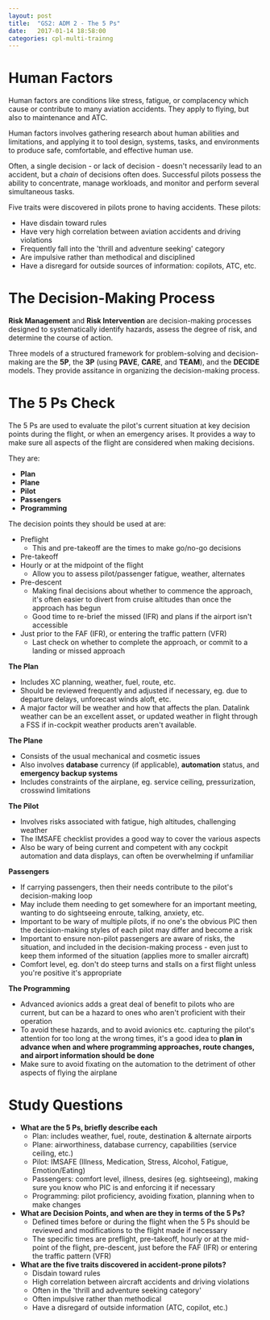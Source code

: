 ```yaml
---
layout: post
title:  "GS2: ADM 2 - The 5 Ps"
date:   2017-01-14 18:58:00
categories: cpl-multi-trainng
---
```


# Human Factors

Human factors are conditions like stress, fatigue, or complacency which cause
or contribute to many aviation accidents. They apply to flying, but also to
maintenance and ATC.

Human factors involves gathering research about human abilities and limitations,
and applying it to tool design, systems, tasks, and environments to produce
safe, comfortable, and effective human use.

Often, a single decision - or lack of decision - doesn't necessarily lead to
an accident, but a *chain* of decisions often does. Successful pilots possess
the ability to concentrate, manage workloads, and monitor and perform several
simultaneous tasks.

Five traits were discovered in pilots prone to having accidents. These pilots:

 * Have disdain toward rules
 * Have very high correlation between aviation accidents and driving violations
 * Frequently fall into the 'thrill and adventure seeking' category
 * Are impulsive rather than methodical and disciplined
 * Have a disregard for outside sources of information: copilots, ATC, etc.

# The Decision-Making Process

**Risk Management** and **Risk Intervention** are decision-making processes
designed to systematically identify hazards, assess the degree of risk, and
determine the course of action.

Three models of a structured framework for problem-solving and decision-making
are the **5P**, the **3P** (using **PAVE**, **CARE**, and **TEAM**), and the
**DECIDE** models. They provide assitance in organizing the decision-making
process.

# The 5 Ps Check

The 5 Ps are used to evaluate the pilot's current situation at key decision
points during the flight, or when an emergency arises. It provides a way to
make sure all aspects of the flight are considered when making decisions.

They are:

 * **Plan**
 * **Plane**
 * **Pilot**
 * **Passengers**
 * **Programming**

The decision points they should be used at are:

 * Preflight
    * This and pre-takeoff are the times to make go/no-go decisions
 * Pre-takeoff
 * Hourly or at the midpoint of the flight
    * Allow you to assess pilot/passenger fatigue, weather, alternates
 * Pre-descent
    * Making final decisions about whether to commence the approach, it's
      often easier to divert from cruise altitudes than once the approach
      has begun
    * Good time to re-brief the missed (IFR) and plans if the airport isn't
      accessible
 * Just prior to the FAF (IFR), or entering the traffic pattern (VFR)
    * Last check on whether to complete the approach, or commit to a landing
      or missed approach

**The Plan**

 * Includes XC planning, weather, fuel, route, etc.
 * Should be reviewed frequently and adjusted if necessary, eg. due to
   departure delays, unforecast winds aloft, etc.
 * A major factor will be weather and how that affects the plan. Datalink
   weather can be an excellent asset, or updated weather in flight through
   a FSS if in-cockpit weather products aren't available.

**The Plane**

 * Consists of the usual mechanical and cosmetic issues
 * Also involves **database** currency (if applicable), **automation**
   status, and **emergency backup systems**
 * Includes constraints of the airplane, eg. service ceiling, pressurization,
   crosswind limitations

**The Pilot**

 * Involves risks associated with fatigue, high altitudes, challenging weather
 * The IMSAFE checklist provides a good way to cover the various aspects
 * Also be wary of being current and competent with any cockpit automation
   and data displays, can often be overwhelming if unfamiliar

**Passengers**

 * If carrying passengers, then their needs contribute to the pilot's
   decision-making loop
 * May include them needing to get somewhere for an important meeting, wanting
   to do sightseeing enroute, talking, anxiety, etc.
 * Important to be wary of multiple pilots, if no one's the obvious PIC then the
   decision-making styles of each pilot may differ and become a risk
 * Important to ensure non-pilot passengers are aware of risks, the situation,
   and included in the decision-making process - even just to keep them informed
   of the situation (applies more to smaller aircraft)
 * Comfort level, eg. don't do steep turns and stalls on a first flight unless
   you're positive it's appropriate

**The Programming**

 * Advanced avionics adds a great deal of benefit to pilots who are current,
   but can be a hazard to ones who aren't proficient with their operation
 * To avoid these hazards, and to avoid avionics etc. capturing the pilot's
   attention for too long at the wrong times, it's a good idea to **plan in
   advance when and where programming approaches, route changes, and
   airport information should be done**
 * Make sure to avoid fixating on the automation to the detriment of other
   aspects of flying the airplane

# **Study Questions**

 * **What are the 5 Ps, briefly describe each**
   * Plan: includes weather, fuel, route, destination & alternate airports
   * Plane: airworthiness, database currency, capabilities (service ceiling, etc.)
   * Pilot: IMSAFE (Illness, Medication, Stress, Alcohol, Fatigue, Emotion/Eating)
   * Passengers: comfort level, illness, desires (eg. sightseeing), making sure
     you know who PIC is and enforcing it if necessary
   * Programming: pilot proficiency, avoiding fixation, planning when to
     make changes
 * **What are Decision Points, and when are they in terms of the 5 Ps?**
   * Defined times before or during the flight when the 5 Ps should be
     reviewed and modifications to the flight made if necessary
   * The specific times are preflight, pre-takeoff, hourly or at the mid-point of
     the flight, pre-descent, just before the FAF (IFR) or entering the traffic
     pattern (VFR)
 * **What are the five traits discovered in accident-prone pilots?**
   * Disdain toward rules
   * High correlation between aircraft accidents and driving violations
   * Often in the 'thrill and adventure seeking category'
   * Often impulsive rather than methodical
   * Have a disregard of outside information (ATC, copilot, etc.)
